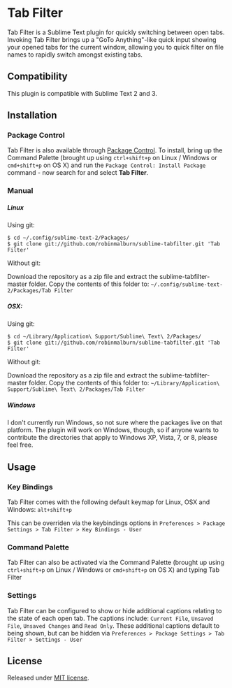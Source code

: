 # Tab Filter

Tab Filter is a Sublime Text plugin for quickly switching between open tabs.  Invoking Tab Filter brings up a "GoTo Anything"-like quick input showing your opened tabs for the current window, allowing you to quick filter on file names to rapidly switch amongst existing tabs.

## Compatibility

This plugin is compatible with Sublime Text 2 and 3.

## Installation

### Package Control

Tab Filter is also available through [Package Control](http://wbond.net/sublime\_packages/package\_control).  To install, bring up the Command Palette (brought up using `ctrl+shift+p` on Linux / Windows or `cmd+shift+p` on OS X) and run the `Package Control: Install Package` command - now search for and select **Tab Filter**.

### Manual

##### Linux

Using git:

    $ cd ~/.config/sublime-text-2/Packages/
    $ git clone git://github.com/robinmalburn/sublime-tabfilter.git 'Tab Filter'

Without git:

Download the repository as a zip file and extract the sublime-tabfilter-master folder.  Copy the contents of this folder to:
	`~/.config/sublime-text-2/Packages/Tab Filter`

##### OSX:

Using git:

	$ cd ~/Library/Application\ Support/Sublime\ Text\ 2/Packages/
    $ git clone git://github.com/robinmalburn/sublime-tabfilter.git 'Tab Filter'

Without git:

Download the repository as a zip file and extract the sublime-tabfilter-master folder.  Copy the contents of this folder to:
	`~/Library/Application\ Support/Sublime\ Text\ 2/Packages/Tab Filter`

##### Windows

I don't currently run Windows, so not sure where the packages live on that platform.  The plugin will work on Windows, though, so if anyone wants to contribute the directories that apply to Windows XP, Vista, 7, or 8, please feel free.


## Usage

### Key Bindings

Tab Filter comes with the following default keymap for Linux, OSX and Windows:  `alt+shift+p`

This can be overriden via the keybindings options in `Preferences > Package Settings > Tab Filter > Key Bindings - User` 

### Command Palette

Tab Filter can also be activated via the Command Palette (brought up using `ctrl+shift+p` on Linux / Windows or `cmd+shift+p` on OS X) and typing Tab Filter

### Settings

Tab Filter can be configured to show or hide additional captions relating to the state of each open tab.  The captions include: `Current File`, `Unsaved File`, `Unsaved Changes` and `Read Only`.  These additional captions default to being shown, but can be hidden via `Preferences > Package Settings > Tab Filter > Settings - User` 

## License

Released under [MIT license](https://github.com/robinmalburn/sublime-tabfilter/blob/master/license.txt).